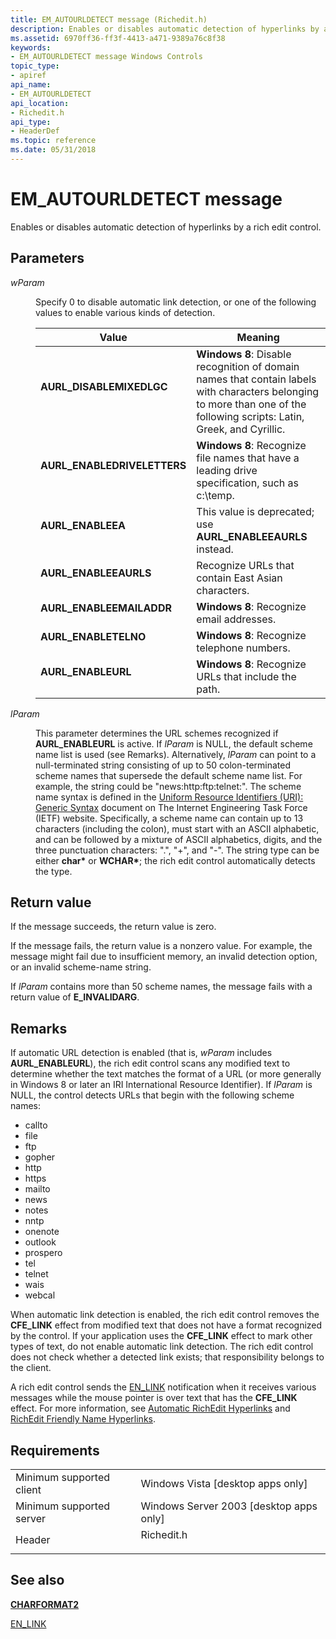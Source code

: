 ```yaml
---
title: EM_AUTOURLDETECT message (Richedit.h)
description: Enables or disables automatic detection of hyperlinks by a rich edit control.
ms.assetid: 6970ff36-ff3f-4413-a471-9389a76c8f38
keywords:
- EM_AUTOURLDETECT message Windows Controls
topic_type:
- apiref
api_name:
- EM_AUTOURLDETECT
api_location:
- Richedit.h
api_type:
- HeaderDef
ms.topic: reference
ms.date: 05/31/2018
---
```


# EM\_AUTOURLDETECT message

Enables or disables automatic detection of hyperlinks by a rich edit control.

## Parameters

<dl> <dt>

*wParam* 
</dt> <dd>

Specify 0 to disable automatic link detection, or one of the following values to enable various kinds of detection.



| Value                                                                                                                                                                                       | Meaning                                                                                                                                                                             |
|---------------------------------------------------------------------------------------------------------------------------------------------------------------------------------------------|-------------------------------------------------------------------------------------------------------------------------------------------------------------------------------------|
| <span id="AURL_DISABLEMIXEDLGC"></span><span id="aurl_disablemixedlgc"></span><dl> <dt>**AURL\_DISABLEMIXEDLGC**</dt> </dl>          | **Windows 8**: Disable recognition of domain names that contain labels with characters belonging to more than one of the following scripts: Latin, Greek, and Cyrillic. <br/> |
| <span id="AURL_ENABLEDRIVELETTERS"></span><span id="aurl_enabledriveletters"></span><dl> <dt>**AURL\_ENABLEDRIVELETTERS**</dt> </dl> | **Windows 8**: Recognize file names that have a leading drive specification, such as c:\\temp.<br/>                                                                           |
| <span id="AURL_ENABLEEA"></span><span id="aurl_enableea"></span><dl> <dt>**AURL\_ENABLEEA**</dt> </dl>                               | This value is deprecated; use **AURL\_ENABLEEAURLS** instead.<br/>                                                                                                            |
| <span id="AURL_ENABLEEAURLS"></span><span id="aurl_enableeaurls"></span><dl> <dt>**AURL\_ENABLEEAURLS**</dt> </dl>                   | Recognize URLs that contain East Asian characters. <br/>                                                                                                                      |
| <span id="AURL_ENABLEEMAILADDR"></span><span id="aurl_enableemailaddr"></span><dl> <dt>**AURL\_ENABLEEMAILADDR**</dt> </dl>          | **Windows 8**: Recognize email addresses.<br/>                                                                                                                                |
| <span id="AURL_ENABLETELNO"></span><span id="aurl_enabletelno"></span><dl> <dt>**AURL\_ENABLETELNO**</dt> </dl>                      | **Windows 8**: Recognize telephone numbers.<br/>                                                                                                                              |
| <span id="AURL_ENABLEURL"></span><span id="aurl_enableurl"></span><dl> <dt>**AURL\_ENABLEURL**</dt> </dl>                            | **Windows 8**: Recognize URLs that include the path.<br/>                                                                                                                     |



 

</dd> <dt>

*lParam* 
</dt> <dd>

This parameter determines the URL schemes recognized if **AURL\_ENABLEURL** is active. If *lParam* is NULL, the default scheme name list is used (see Remarks). Alternatively, *lParam* can point to a null-terminated string consisting of up to 50 colon-terminated scheme names that supersede the default scheme name list. For example, the string could be "news:http:ftp:telnet:". The scheme name syntax is defined in the [Uniform Resource Identifiers (URI): Generic Syntax]( https://www.ietf.org/rfc/rfc2396.txt) document on The Internet Engineering Task Force (IETF) website. Specifically, a scheme name can contain up to 13 characters (including the colon), must start with an ASCII alphabetic, and can be followed by a mixture of ASCII alphabetics, digits, and the three punctuation characters: ".", "+", and "-". The string type can be either **char\*** or **WCHAR\***; the rich edit control automatically detects the type.

</dd> </dl>

## Return value

If the message succeeds, the return value is zero.

If the message fails, the return value is a nonzero value. For example, the message might fail due to insufficient memory, an invalid detection option, or an invalid scheme-name string.

If *lParam* contains more than 50 scheme names, the message fails with a return value of **E\_INVALIDARG**.

## Remarks

If automatic URL detection is enabled (that is, *wParam* includes **AURL\_ENABLEURL**), the rich edit control scans any modified text to determine whether the text matches the format of a URL (or more generally in Windows 8 or later an IRI International Resource Identifier). If *lParam* is NULL, the control detects URLs that begin with the following scheme names:

-   callto
-   file
-   ftp
-   gopher
-   http
-   https
-   mailto
-   news
-   notes
-   nntp
-   onenote
-   outlook
-   prospero
-   tel
-   telnet
-   wais
-   webcal

When automatic link detection is enabled, the rich edit control removes the **CFE\_LINK** effect from modified text that does not have a format recognized by the control. If your application uses the **CFE\_LINK** effect to mark other types of text, do not enable automatic link detection. The rich edit control does not check whether a detected link exists; that responsibility belongs to the client.

A rich edit control sends the [EN\_LINK](en-link.md) notification when it receives various messages while the mouse pointer is over text that has the **CFE\_LINK** effect. For more information, see [Automatic RichEdit Hyperlinks](/archive/blogs/murrays/automatic-richedit-hyperlinks) and [RichEdit Friendly Name Hyperlinks](/archive/blogs/murrays/richedit-friendly-name-hyperlinks).

## Requirements



|                                     |                                                                                       |
|-------------------------------------|---------------------------------------------------------------------------------------|
| Minimum supported client<br/> | Windows Vista \[desktop apps only\]<br/>                                        |
| Minimum supported server<br/> | Windows Server 2003 \[desktop apps only\]<br/>                                  |
| Header<br/>                   | <dl> <dt>Richedit.h</dt> </dl> |



## See also

<dl> <dt>

[**CHARFORMAT2**](/windows/desktop/api/Richedit/ns-richedit-charformat2a)
</dt> <dt>

[EN\_LINK](en-link.md)
</dt> </dl>

 

